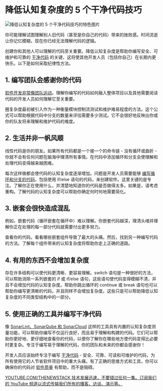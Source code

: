 # 降低认知复杂度的 5 个干净代码技巧

![降低认知复杂度的 5 个干净代码技巧的特色图片](https://cdn.thenewstack.io/media/2024/07/6f4145ce-scrubbing-1024x576.jpg)

你可能理解试图理解别人旧代码（甚至是你自己的代码）带来的挫败感。时间流逝让你记忆模糊，现在你已经无法理解代码的逻辑。

创建你和其他人可以理解的代码至关重要。降低认知复杂度是帮助你编写安全、可维护和可靠的 [干净代码](https://www.sonarsource.com/solutions/clean-code/) 的关键，这将使其他开发人员（包括你自己）在长期内更快乐。以下是如何采取纪律性方法。

## 1. 编写团队会感谢你的代码

[软件开发非常像团队运动](https://thenewstack.io/managing-software-development-team-dynamics-from-within/)。理解你编写的代码如何融入整体项目以及其他需要阅读代码的开发人员如何理解它至关重要。

圈复杂度最初被引入作为一种衡量模块控制流测试和维护难易程度的方法。这个公式可以帮助根据代码中分支的数量来评估需要多少测试。它不会很好地反映出你或你的队友将来理解和维护代码的难度。

## 2. 生活并非一帆风顺

线性代码是你的朋友。如果所有代码都是一个接一个的命令链 - 没有循环或曲折 - 你就不会有任何问题在脑海中理清所有事情。在代码中添加循环和分支会使理解和处理代码变得越来越困难。

每次这样做都会使代码的认知复杂度逐渐增加。问题是开发人员需要能够 [编写循环和分支的代码](https://thenewstack.io/bad-code-stalls-developer-velocity/)，包括使用 if/else 语句的代码，来创建软件。这里关键的是专注。了解你正在使用什么，并清楚地知道你的代码是否做得太多。如果是，请考虑重构。了解代码的认知复杂度可以帮助你确定何时何地需要简化。

## 3. 嵌套会很快造成混乱

例如，嵌套代码（循环嵌套在循环中）难以理解。你嵌套代码越深，理清头绪并理解你正在处理的每一部分代码就需要付出更多努力。

查看你的代码，看看哪些嵌套组件导致了最大的头痛。然后，找到另一种编写代码的方法。了解每个组件带来的认知复杂度将帮助你走上正确的道路。

## 4. 有用的东西不会增加复杂度

存在许多结构可以使代码更清晰、更容易理解。switch 语句是一种很好的方法，可以帮助消除一系列嵌套的 if 或 if/else 语句，这些语句使代码变得模糊不清，并且不会增加代码的认知复杂度。帮助你跳出循环的 continue 或 break 语句也可以帮助你编写更清晰的代码，并且同样不会增加复杂度。这些只是可以帮助降低认知复杂度的不同类型结构中的一部分。

## 5. 使用正确的工具并编写干净代码

像 [SonarLint、SonarQube 和 SonarCloud](https://www.sonarsource.com/lp/products/all/) 这样的工具具有内置的认知复杂度测量功能，可以帮助你编写不仅运行良好，而且易于理解和构建的代码。它们可以帮助你更好地、更仔细地查看你的代码，以便你了解你在哪些地方使代码变得比必要时更复杂。专注于编写易于理解的代码，你的团队和未来的你都会感谢你！

开发人员应该始终专注于编写 [干净代码](https://www.sonarsource.com/solutions/clean-code/) - 安全、可靠、可读和可维护的代码，为所有使用它的人节省软件项目中的重大头痛。有了正确的思维方式和工具，你可以确保你的代码对 [软件质量](https://thenewstack.io/5-takeaways-from-smartbears-state-of-software-quality-report/) 有帮助，而不是阻碍。

[
YOUTUBE.COM/THENEWSTACK
技术发展迅速，不要错过任何一集。订阅我们的 YouTube
频道以流式传输我们所有的播客、访谈、演示等。
](https://youtube.com/thenewstack?sub_confirmation=1)